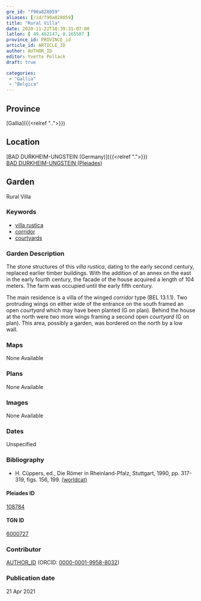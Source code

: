 ```yaml
---
gre_id: "f90a828059"
aliases: [/id/f90a828059]
title: "Rural Villa"
date: 2020-11-22T10:39:31-07:00
latlon: [ 49.462147, 8.165507 ]
province_id: PROVINCE_id
article_id: ARTICLE_ID
author: AUTHOR_ID
editor: Yvette Pollack
draft: true

categories:
 - "Gallia"
 - "Belgica"
---
```


## Province
[Gallia]({{<relref "..">}})

## Location

[BAD DURKHEIM-UNGSTEIN (Germany)]({{<relref ".">}}) \
[BAD DURKHEIM-UNGSTEIN (Pleiades)](https://pleiades.stoa.org/places/108784)

<!--### Location Description-->

<!-- LEAVE THIS BLANK FOR NOW -->

<!--## Sublocation-->

<!--
[AREA WITHIN LOCATION, LIKE “PALATINE HILL”](GEOREFERENCE LINK)
A sublocation is any area larger than an individual garden, but located within a location. I would always try to include a link to a controlled vocabulary here if possible. This ID may well be different from the Garden ID, e.g., Pompeii versus a Garden in one of the houses which has its own Pleiades ID.
-->

<!--### Sublocation Description-->

<!-- DESCRIPTION -->

## Garden
Rural Villa

### Keywords
- [villa rustica](http://vocab.getty.edu/page/aat/300005518)
- [corridor](http://vocab.getty.edu/page/aat/300004294)
- [courtyards](http://vocab.getty.edu/page/aat/300004095)



### Garden Description

The stone structures of this *villa rustica*, dating to the early second century, replaced earlier timber buildings. With the addition of an annex on the east in the early fourth century, the facade of the house acquired a length of 104 meters. The farm was occupied until the early fifth century.

The main residence is a villa of the winged *corridor* type (BEL 13.1.1). Two protruding wings on either wide of the entrance on the south framed an open *courtyard* which may have been planted (G on plan). Behind the house at the north were two more wings framing a second open *courtyard* (G on plan). This area, possibly a garden, was bordered on the north by a low wall.

<!-- Whole entry comes from draft file-->



### Maps

None Available

### Plans

None Available
<!--
{{< figure src="IMG_URL" alt="ALT_TEXT" title="CAPTION" >}}
-->

### Images

None Available
<!--
{{< figure src="IMG_URL" alt="ALT_TEXT" title="CAPTION" >}}
-->

### Dates
Unspecified

### Bibliography
- H. Cüppers, ed., Die Römer in Rheinland-Pfalz, Stuttgart, 1990, pp. 317-319, figs. 156, 199. [(worldcat)](http://www.worldcat.org/oclc/924024101)

<!--#### Periodo ID-->

<!-- [PERIODO_ID](https://pleiades.stoa.org/places/PLEIADES_ID) -->

#### Pleiades ID

[108784](https://pleiades.stoa.org/places/108784)

#### TGN ID
[6000727](http://vocab.getty.edu/page/tgn/6000727)

### Contributor
[AUTHOR_ID](link) (ORCID: [0000-0001-9958-8032](https://orcid.org/0000-0001-9958-8032))

### Publication date

21 Apr 2021

<!--### Related articles-->

<!-- Links to other related articles. Leave blank for now -->